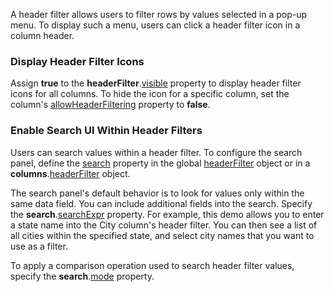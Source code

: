 A header filter allows users to filter rows by values selected in a pop-up menu. To display such a menu, users can click a header filter icon in a column header.

### Display Header Filter Icons

Assign **true** to the **headerFilter**.[visible](/Documentation/ApiReference/UI_Components/dxDataGrid/Configuration/headerFilter/#visible) property to display header filter icons for all columns. To hide the icon for a specific column, set the column's [allowHeaderFiltering](/Documentation/ApiReference/UI_Components/dxDataGrid/Configuration/columns/#allowHeaderFiltering) property to **false**.

### Enable Search UI Within Header Filters

Users can search values within a header filter. To configure the search panel, define the [search](/Documentation/ApiReference/UI_Components/dxDataGrid/Configuration/headerFilter/search/) property in the global [headerFilter](/Documentation/ApiReference/UI_Components/dxDataGrid/Configuration/headerFilter/) object or in a **columns**.[headerFilter](/Documentation/ApiReference/UI_Components/dxDataGrid/Configuration/columns/headerFilter/) object. 

The search panel's default behavior is to look for values only within the same data field. You can include additional fields into the search. Specify the **search**.[searchExpr](/Documentation/ApiReference/UI_Components/dxDataGrid/Configuration/columns/headerFilter/search/#searchExpr) property. For example, this demo allows you to enter a state name into the City column's header filter. You can then see a list of all cities within the specified state, and select city names that you want to use as a filter. 

To apply a comparison operation used to search header filter values, specify the **search**.[mode](/Documentation/ApiReference/UI_Components/dxDataGrid/Configuration/columns/headerFilter/search/#mode) property.

